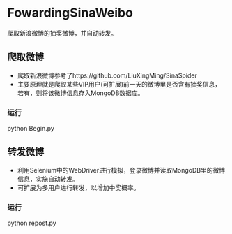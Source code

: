 # FowardingSinaWeibo
爬取新浪微博的抽奖微博，并自动转发。

## 爬取微博
- 爬取新浪微博参考了https://github.com/LiuXingMing/SinaSpider
- 主要原理就是爬取某些VIP用户(可扩展)前一天的微博里是否含有抽奖信息，若有，则将该微博信息存入MongoDB数据库。

### 运行 
python Begin.py</br>

## 转发微博
- 利用Selenium中的WebDriver进行模拟，登录微博并读取MongoDB里的微博信息，实施自动转发。
- 可扩展为多用户进行转发，以增加中奖概率。

### 运行
python repost.py</br>
